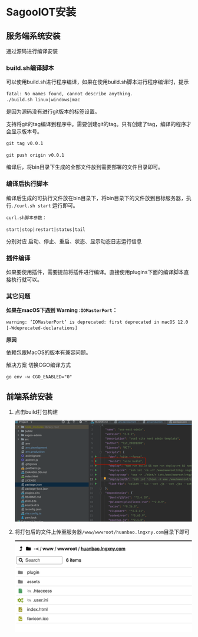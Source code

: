 # SagooIOT安装

## 服务端系统安装

通过源码进行编译安装

### build.sh编译脚本

可以使用build.sh进行程序编译，如果在使用build.sh脚本进行程序编译时，提示

```
fatal: No names found, cannot describe anything.
./build.sh linux|windows|mac

```
是因为源码没有进行git版本的标签设置。

支持将git的tag编译到程序中。需要创建git的tag。只有创建了tag，编译的程序才会显示版本号。

```
git tag v0.0.1

git push origin v0.0.1
```

编译后，将bin目录下生成的全部文件放到需要部署的文件目录即可。

### 编译后执行脚本

编译后生成的可执行文件放在bin目录下，将bin目录下的文件放到目标服务器，执行`./curl.sh start` 运行即可。

```
curl.sh脚本参数：

start|stop|restart|status|tail

```

分别对应 启动、停止、重启、状态、显示动态日志运行信息

###  插件编译

如果要使用插件，需要提前将插件进行编译。直接使用plugins下面的编译脚本直接执行就可以。


### 其它问题

**如果在macOS下遇到 Warning :`IOMasterPort`：**

```
warning: ‘IOMasterPort‘ is deprecated: first deprecated in macOS 12.0 [-Wdeprecated-declarations]
```
**原因**

依赖包跟MacOS的版本有兼容问题。

解决方案
切换CGO编译方式
```
go env -w CGO_ENABLED="0"
```

## 前端系统安装

1. 点击build打包构建

   ![image-20221102000811880](../../public/imgs/guide/install/image-20221102000811880.png)

2. 将打包后的文件上传至服务器`/www/wwwroot/huanbao.lngxny.com`目录下即可

   ![image-20221102000945463](../../public/imgs/guide/install/image-20221102000945463.png)
